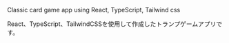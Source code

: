 Classic card game app using React, TypeScript, Tailwind css

React、TypeScript、TailwindCSSを使用して作成したトランプゲームアプリです。
